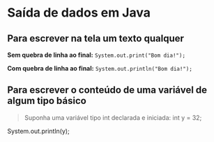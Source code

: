 # Saída de dados em Java
## Para escrever na tela um texto qualquer
**Sem quebra de linha ao final:**
`System.out.print("Bom dia!");`

**Com quebra de linha ao final:**
`System.out.println("Bom dia!");`
## Para escrever o conteúdo de uma variável de algum tipo básico
>Suponha uma variável tipo int declarada e iniciada: int y = 32;

System.out.println(y);
